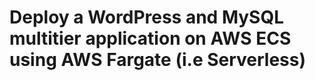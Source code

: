 # Deploy a WordPress and MySQL multitier application on AWS ECS using AWS Fargate (i.e Serverless)

